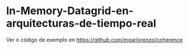 # In-Memory-Datagrid-en-arquitecturas-de-tiempo-real

Ver o código de exemplo en https://github.com/mgarlorenzo/coherence
